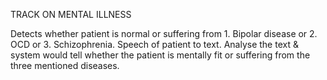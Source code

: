 TRACK ON MENTAL ILLNESS

Detects whether patient is normal or suffering from 1.
Bipolar disease or 2. OCD or 3. Schizophrenia. Speech of
patient to text. Analyse the text & system would tell
whether the patient is mentally fit or suffering from the
three mentioned diseases.
